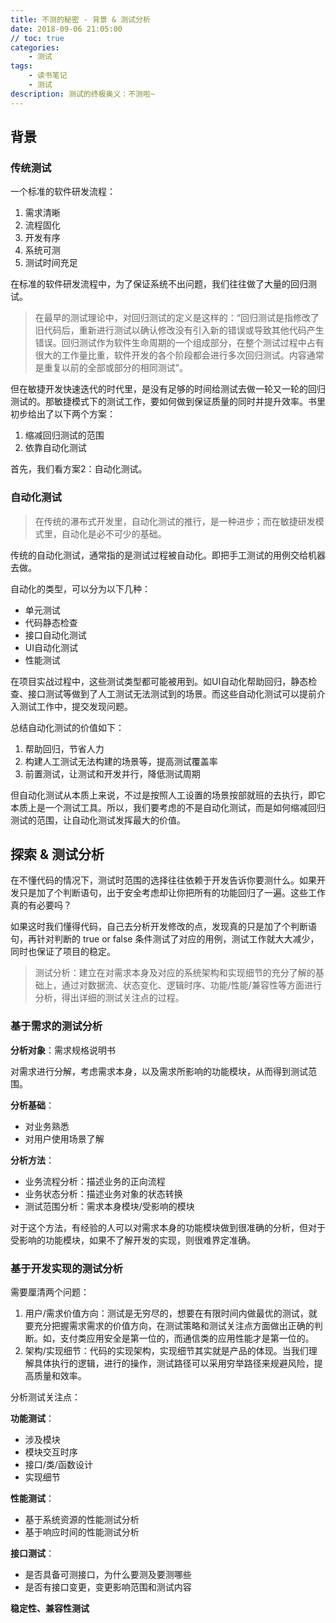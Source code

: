 ```yaml
---
title: 不测的秘密 - 背景 & 测试分析
date: 2018-09-06 21:05:00
// toc: true
categories:
    - 测试
tags: 
    - 读书笔记
    - 测试
description: 测试的终极奥义：不测啦~
---
```


## 背景

### 传统测试

一个标准的软件研发流程：

1. 需求清晰
2. 流程固化
3. 开发有序
4. 系统可测
5. 测试时间充足

在标准的软件研发流程中，为了保证系统不出问题，我们往往做了大量的回归测试。

> 在最早的测试理论中，对回归测试的定义是这样的：“回归测试是指修改了旧代码后，重新进行测试以确认修改没有引入新的错误或导致其他代码产生错误。回归测试作为软件生命周期的一个组成部分，在整个测试过程中占有很大的工作量比重，软件开发的各个阶段都会进行多次回归测试。内容通常是重复以前的全部或部分的相同测试”。

但在敏捷开发快速迭代的时代里，是没有足够的时间给测试去做一轮又一轮的回归测试的。那敏捷模式下的测试工作，要如何做到保证质量的同时并提升效率。书里初步给出了以下两个方案：

1. 缩减回归测试的范围
2. 依靠自动化测试

首先，我们看方案2：自动化测试。

### 自动化测试

> 在传统的瀑布式开发里，自动化测试的推行，是一种进步；而在敏捷研发模式里，自动化是必不可少的基础。

传统的自动化测试，通常指的是测试过程被自动化。即把手工测试的用例交给机器去做。

自动化的类型，可以分为以下几种：

- 单元测试
- 代码静态检查
- 接口自动化测试
- UI自动化测试
- 性能测试

在项目实战过程中，这些测试类型都可能被用到。如UI自动化帮助回归，静态检查、接口测试等做到了人工测试无法测试到的场景。而这些自动化测试可以提前介入测试工作中，提交发现问题。

总结自动化测试的价值如下：

1. 帮助回归，节省人力
2. 构建人工测试无法构建的场景等，提高测试覆盖率
3. 前置测试，让测试和开发并行，降低测试周期

但自动化测试从本质上来说，不过是按照人工设置的场景按部就班的去执行，即它本质上是一个测试工具。所以，我们要考虑的不是自动化测试，而是如何缩减回归测试的范围，让自动化测试发挥最大的价值。



## 探索 & 测试分析

在不懂代码的情况下，测试时范围的选择往往依赖于开发告诉你要测什么。如果开发只是加了个判断语句，出于安全考虑却让你把所有的功能回归了一遍。这些工作真的有必要吗？

如果这时我们懂得代码，自己去分析开发修改的点，发现真的只是加了个判断语句，再针对判断的 true or false 条件测试了对应的用例，测试工作就大大减少，同时也保证了项目的稳定。

> 测试分析：建立在对需求本身及对应的系统架构和实现细节的充分了解的基础上，通过对数据流、状态变化、逻辑时序、功能/性能/兼容性等方面进行分析，得出详细的测试关注点的过程。

### 基于需求的测试分析

**分析对象**：需求规格说明书

对需求进行分解，考虑需求本身，以及需求所影响的功能模块，从而得到测试范围。

**分析基础**：

- 对业务熟悉
- 对用户使用场景了解

**分析方法**：

- 业务流程分析：描述业务的正向流程
- 业务状态分析：描述业务对象的状态转换
- 测试范围分析：需求本身模块/受影响的模块

对于这个方法，有经验的人可以对需求本身的功能模块做到很准确的分析，但对于受影响的功能模块，如果不了解开发的实现，则很难界定准确。


### 基于开发实现的测试分析

需要厘清两个问题：

1. 用户/需求价值方向：测试是无穷尽的，想要在有限时间内做最优的测试，就要充分把握需求需求的价值方向，在测试策略和测试关注点方面做出正确的判断。如，支付类应用安全是第一位的，而通信类的应用性能才是第一位的。
2. 架构/实现细节：代码的实现架构，实现细节其实就是产品的体现。当我们理解具体执行的逻辑，进行的操作，测试路径可以采用穷举路径来规避风险，提高质量和效率。


分析测试关注点：

**功能测试**：

- 涉及模块
- 模块交互时序
- 接口/类/函数设计
- 实现细节

**性能测试**：

- 基于系统资源的性能测试分析
- 基于响应时间的性能测试分析

**接口测试**：

- 是否具备可测接口，为什么要测及要测哪些
- 是否有接口变更，变更影响范围和测试内容

**稳定性、兼容性测试**